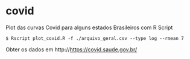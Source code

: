 # covid
Plot das curvas Covid para alguns estados Brasileiros com R Script 

    $ Rscript plot_covid.R -f ./arquivo_geral.csv --type log --rmean 7
    
Obter os dados em http://https://covid.saude.gov.br/
